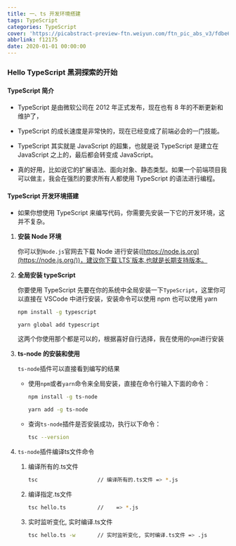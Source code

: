 ```yaml
---
title: 一、ts 开发环境搭建
tags: TypeScript
categories: TypeScript
cover: 'https://picabstract-preview-ftn.weiyun.com/ftn_pic_abs_v3/fdbe621f6b31fb31333381d541533fe2e8a61025b4acebb1f10c9f948a9ffce78a532557a1a789d30807b98f07b23952?pictype=scale&from=30113&version=3.3.3.3&uin=851681631&fname=10_ts.jpg&size=750'
abbrlink: f12175
date: 2020-01-01 00:00:00
---
```


### Hello TypeScript 黑洞探索的开始

#### TypeScript 简介

- TypeScript 是由微软公司在 2012 年正式发布，现在也有 8 年的不断更新和维护了，
- TypeScript 的成长速度是非常快的，现在已经变成了前端必会的一门技能。
- TypeScript 其实就是 JavaScript 的超集，也就是说 TypeScript 是建立在 JavaScript 之上的，最后都会转变成 JavaScript。

- 真的好用，比如说它的扩展语法、面向对象、静态类型。如果一个前端项目我可以做主，我会在强烈的要求所有人都使用 TypeScript 的语法进行编程。

#### TypeScript 开发环境搭建

- 如果你想使用 TypeScript 来编写代码，你需要先安装一下它的开发环境，这并不复杂。

1. **安装 Node 环境**

   你可以到`Node.js`官网去下载 Node 进行安装([https://node.js.org](https://node.js.org/))，建议你下载`LTS`版本,也就是长期支持版本。

2. **全局安装 typeScript**

   你要使用 TypeScript 先要在你的系统中全局安装一下`TypeScript`，这里你可以直接在 VSCode 中进行安装，安装命令可以使用 npm 也可以使用 yarn

   ```bash
   npm install -g typescript
   ```

   ```
   yarn global add typescript
   ```

   这两个你使用那个都是可以的，根据喜好自行选择，我在使用的`npm`进行安装

3. **ts-node 的安装和使用**

   `ts-node`插件可以直接看到编写的结果

   - 使用`npm`或者`yarn`命令来全局安装，直接在命令行输入下面的命令：

     ```bash
     npm install -g ts-node
     ```

     ```bash
     yarn add -g ts-node
     ```
   
   - 查询`ts-node`插件是否安装成功，执行以下命令：
   
     ```bash
     tsc --version
     ```

4. `ts-node`插件编译ts文件命令

   1. 编译所有的.ts文件

      ```bash
      tsc             		// 编译所有的.ts文件 => *.js
      ```

   2. 编译指定.ts文件

      ```bash
      tsc hello.ts    		//    => *.js
      ```

   3. 实时监听变化, 实时编译.ts文件

      ```bash
      tsc hello.ts -w 		// 实时监听变化, 实时编译.ts文件 => .js
      ```

